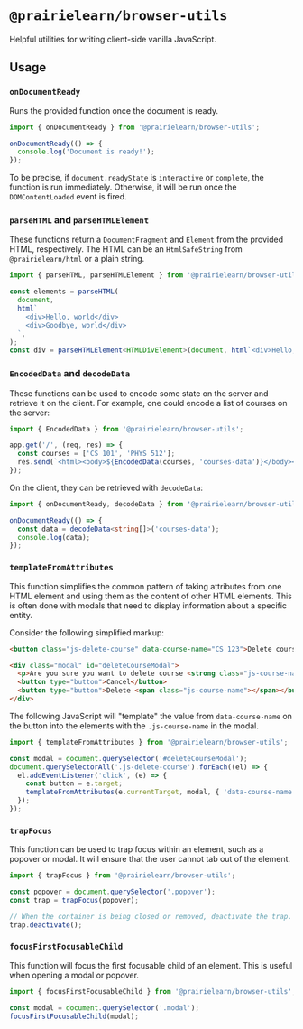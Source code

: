 # `@prairielearn/browser-utils`

Helpful utilities for writing client-side vanilla JavaScript.

## Usage

### `onDocumentReady`

Runs the provided function once the document is ready.

```ts
import { onDocumentReady } from '@prairielearn/browser-utils';

onDocumentReady(() => {
  console.log('Document is ready!');
});
```

To be precise, if `document.readyState` is `interactive` or `complete`, the function is run immediately. Otherwise, it will be run once the `DOMContentLoaded` event is fired.

### `parseHTML` and `parseHTMLElement`

These functions return a `DocumentFragment` and `Element` from the provided HTML, respectively. The HTML can be an `HtmlSafeString` from `@prairielearn/html` or a plain string.

```ts
import { parseHTML, parseHTMLElement } from '@prairielearn/browser-utils';

const elements = parseHTML(
  document,
  html`
    <div>Hello, world</div>
    <div>Goodbye, world</div>
  `,
);
const div = parseHTMLElement<HTMLDivElement>(document, html`<div>Hello, world</div>`);
```

### `EncodedData` and `decodeData`

These functions can be used to encode some state on the server and retrieve it on the client. For example, one could encode a list of courses on the server:

```ts
import { EncodedData } from '@prairielearn/browser-utils';

app.get('/', (req, res) => {
  const courses = ['CS 101', 'PHYS 512'];
  res.send(`<html><body>${EncodedData(courses, 'courses-data')}</body></html>`);
});
```

On the client, they can be retrieved with `decodeData`:

```ts
import { onDocumentReady, decodeData } from '@prairielearn/browser-utils';

onDocumentReady(() => {
  const data = decodeData<string[]>('courses-data');
  console.log(data);
});
```

### `templateFromAttributes`

This function simplifies the common pattern of taking attributes from one HTML element and using them as the content of other HTML elements. This is often done with modals that need to display information about a specific entity.

Consider the following simplified markup:

```html
<button class="js-delete-course" data-course-name="CS 123">Delete course</button>

<div class="modal" id="deleteCourseModal">
  <p>Are you sure you want to delete course <strong class="js-course-name"></strong>?</p>
  <button type="button">Cancel</button>
  <button type="button">Delete <span class="js-course-name"></span></button>
</div>
```

The following JavaScript will "template" the value from `data-course-name` on the button into the elements with the `.js-course-name` in the modal.

```ts
import { templateFromAttributes } from '@prairielearn/browser-utils';

const modal = document.querySelector('#deleteCourseModal');
document.querySelectorAll('.js-delete-course').forEach((el) => {
  el.addEventListener('click', (e) => {
    const button = e.target;
    templateFromAttributes(e.currentTarget, modal, { 'data-course-name': '.js-course-name' });
  });
});
```

### `trapFocus`

This function can be used to trap focus within an element, such as a popover or modal. It will ensure that the user cannot tab out of the element.

```ts
import { trapFocus } from '@prairielearn/browser-utils';

const popover = document.querySelector('.popover');
const trap = trapFocus(popover);

// When the container is being closed or removed, deactivate the trap.
trap.deactivate();
```

### `focusFirstFocusableChild`

This function will focus the first focusable child of an element. This is useful when opening a modal or popover.

```ts
import { focusFirstFocusableChild } from '@prairielearn/browser-utils';

const modal = document.querySelector('.modal');
focusFirstFocusableChild(modal);
```
